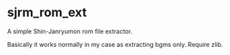 # sjrm_rom_ext
A simple Shin-Janryumon rom file extractor.

Basically it works normally in my case as extracting bgms only.
Require zlib.

